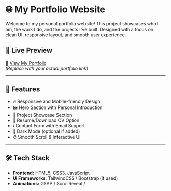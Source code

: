# 🌐 My Portfolio Website

Welcome to my personal portfolio website! This project showcases who I am, the work I do, and the projects I've built. Designed with a focus on clean UI, responsive layout, and smooth user experience.

## 📌 Live Preview

🔗 [View My Portfolio](https://your-portfolio-link.com)  
*(Replace with your actual portfolio link)*

---

## 📁 Features

- 🔥 Responsive and Mobile-friendly Design
- 🖼️ Hero Section with Personal Introduction
- 💼 Project Showcase Section
- 📃 Resume/Download CV Option
- 📞 Contact Form with Email Support
- 🌙 Dark Mode (optional if added)
- ⚙️ Smooth Scroll & Interactive UI

---

## 🛠️ Tech Stack

- **Frontend:** HTML5, CSS3, JavaScript
- **UI Frameworks:** TailwindCSS / Bootstrap (if used)
- **Animations:** GSAP / ScrollReveal /
